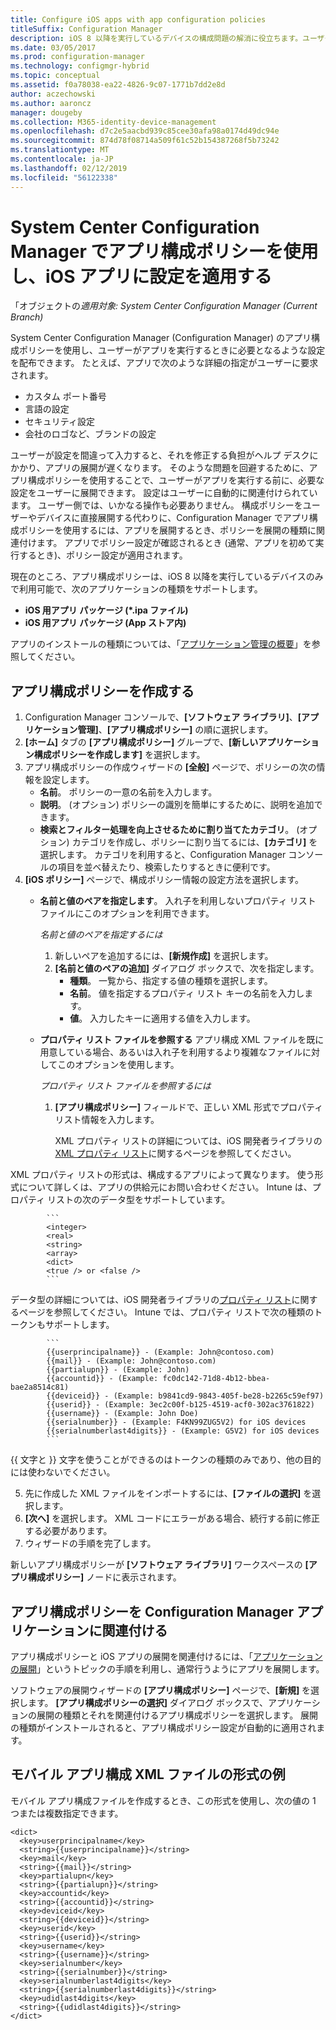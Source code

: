 ```yaml
---
title: Configure iOS apps with app configuration policies
titleSuffix: Configuration Manager
description: iOS 8 以降を実行しているデバイスの構成問題の解消に役立ちます。ユーザーがアプリを実行する前にアプリ構成ポリシーをユーザーに展開します。
ms.date: 03/05/2017
ms.prod: configuration-manager
ms.technology: configmgr-hybrid
ms.topic: conceptual
ms.assetid: f0a78038-ea22-4826-9c07-1771b7dd2e8d
author: aczechowski
ms.author: aaroncz
manager: dougeby
ms.collection: M365-identity-device-management
ms.openlocfilehash: d7c2e5aacbd939c85cee30afa98a0174d49dc94e
ms.sourcegitcommit: 874d78f08714a509f61c52b154387268f5b73242
ms.translationtype: MT
ms.contentlocale: ja-JP
ms.lasthandoff: 02/12/2019
ms.locfileid: "56122338"
---
```

# <a name="apply-settings-to-ios-apps-with-app-configuration-policies-in-system-center-configuration-manager"></a>System Center Configuration Manager でアプリ構成ポリシーを使用し、iOS アプリに設定を適用する

「オブジェクトの*適用対象: System Center Configuration Manager (Current Branch)*


System Center Configuration Manager (Configuration Manager) のアプリ構成ポリシーを使用し、ユーザーがアプリを実行するときに必要となるような設定を配布できます。 たとえば、アプリで次のような詳細の指定がユーザーに要求されます。
- カスタム ポート番号
- 言語の設定
- セキュリティ設定
- 会社のロゴなど、ブランドの設定

ユーザーが設定を間違って入力すると、それを修正する負担がヘルプ デスクにかかり、アプリの展開が遅くなります。
そのような問題を回避するために、アプリ構成ポリシーを使用することで、ユーザーがアプリを実行する前に、必要な設定をユーザーに展開できます。 設定はユーザーに自動的に関連付けられています。 ユーザー側では、いかなる操作も必要ありません。
構成ポリシーをユーザーやデバイスに直接展開する代わりに、Configuration Manager でアプリ構成ポリシーを使用するには、アプリを展開するとき、ポリシーを展開の種類に関連付けます。 アプリでポリシー設定が確認されるとき (通常、アプリを初めて実行するとき)、ポリシー設定が適用されます。

現在のところ、アプリ構成ポリシーは、iOS 8 以降を実行しているデバイスのみで利用可能で、次のアプリケーションの種類をサポートします。

- **iOS 用アプリ パッケージ (\*.ipa ファイル)**
- **iOS 用アプリ パッケージ (App ストア内)**

アプリのインストールの種類については、「[アプリケーション管理の概要](/sccm/apps/understand/introduction-to-application-management)」を参照してください。

## <a name="create-an-app-configuration-policy"></a>アプリ構成ポリシーを作成する

1. Configuration Manager コンソールで、**[ソフトウェア ライブラリ]**、**[アプリケーション管理]**、**[アプリ構成ポリシー]** の順に選択します。
2. **[ホーム]** タブの **[アプリ構成ポリシー]** グループで、**[新しいアプリケーション構成ポリシーを作成します]** を選択します。
3. アプリ構成ポリシーの作成ウィザードの **[全般]** ページで、ポリシーの次の情報を設定します。
   - **名前**。 ポリシーの一意の名前を入力します。
   - **説明**。 (オプション) ポリシーの識別を簡単にするために、説明を追加できます。
   - **検索とフィルター処理を向上させるために割り当てたカテゴリ**。 (オプション) カテゴリを作成し、ポリシーに割り当てるには、**[カテゴリ]** を選択します。 カテゴリを利用すると、Configuration Manager コンソールの項目を並べ替えたり、検索したりするときに便利です。
4. **[iOS ポリシー]** ページで、構成ポリシー情報の設定方法を選択します。
   - **名前と値のペアを指定します**。 入れ子を利用しないプロパティ リスト ファイルにこのオプションを利用できます。

      *名前と値のペアを指定するには*
        1. 新しいペアを追加するには、**[新規作成]** を選択します。
        2. **[名前と値のペアの追加]** ダイアログ ボックスで、次を指定します。
            - **種類**。 一覧から、指定する値の種類を選択します。
            - **名前**。 値を指定するプロパティ リスト キーの名前を入力します。
            - **値**。 入力したキーに適用する値を入力します。

   - **プロパティ リスト ファイルを参照する** アプリ構成 XML ファイルを既に用意している場合、あるいは入れ子を利用するより複雑なファイルに対してこのオプションを使用します。

     *プロパティ リスト ファイルを参照するには*

     1. **[アプリ構成ポリシー]** フィールドで、正しい XML 形式でプロパティ リスト情報を入力します。

        XML プロパティ リストの詳細については、iOS 開発者ライブラリの [XML プロパティ リスト](https://developer.apple.com/library/ios/documentation/Cocoa/Conceptual/PropertyLists/UnderstandXMLPlist/UnderstandXMLPlist.html)に関するページを参照してください。

XML プロパティ リストの形式は、構成するアプリによって異なります。 使う形式について詳しくは、アプリの供給元にお問い合わせください。
Intune は、プロパティ リストの次のデータ型をサポートしています。
            
            ```
            <integer>
            <real>
            <string>
            <array>
            <dict>
            <true /> or <false />
            ```
データ型の詳細については、iOS 開発者ライブラリの[プロパティ リスト](https://developer.apple.com/library/content/documentation/Cocoa/Conceptual/PropertyLists/AboutPropertyLists/AboutPropertyLists.html)に関するページを参照してください。
Intune では、プロパティ リストで次の種類のトークンもサポートします。
            
            ```
            {{userprincipalname}} - (Example: John@contoso.com)
            {{mail}} - (Example: John@contoso.com)
            {{partialupn}} - (Example: John)
            {{accountid}} - (Example: fc0dc142-71d8-4b12-bbea-bae2a8514c81)
            {{deviceid}} - (Example: b9841cd9-9843-405f-be28-b2265c59ef97)
            {{userid}} - (Example: 3ec2c00f-b125-4519-acf0-302ac3761822)
            {{username}} - (Example: John Doe)
            {{serialnumber}} - (Example: F4KN99ZUG5V2) for iOS devices
            {{serialnumberlast4digits}} - (Example: G5V2) for iOS devices
            ```

{{ 文字と }} 文字を使うことができるのはトークンの種類のみであり、他の目的には使わないでください。
            
5. 先に作成した XML ファイルをインポートするには、**[ファイルの選択]** を選択します。
6. **[次へ]** を選択します。 XML コードにエラーがある場合、続行する前に修正する必要があります。
7. ウィザードの手順を完了します。

新しいアプリ構成ポリシーが **[ソフトウェア ライブラリ]** ワークスペースの **[アプリ構成ポリシー]** ノードに表示されます。

## <a name="associate-an-app-configuration-policy-with-a-configuration-manager-application"></a>アプリ構成ポリシーを Configuration Manager アプリケーションに関連付ける

アプリ構成ポリシーと iOS アプリの展開を関連付けるには、「[アプリケーションの展開](/sccm/apps/deploy-use/deploy-applications)」というトピックの手順を利用し、通常行うようにアプリを展開します。

ソフトウェアの展開ウィザードの **[アプリ構成ポリシー]** ページで、**[新規]** を選択します。 **[アプリ構成ポリシーの選択]** ダイアログ ボックスで、アプリケーションの展開の種類とそれを関連付けるアプリ構成ポリシーを選択します。
展開の種類がインストールされると、アプリ構成ポリシー設定が自動的に適用されます。

## <a name="example-format-for-the-mobile-app-configuration-xml-file"></a>モバイル アプリ構成 XML ファイルの形式の例

モバイル アプリ構成ファイルを作成するとき、この形式を使用し、次の値の 1 つまたは複数指定できます。

```
<dict>
  <key>userprincipalname</key>
  <string>{{userprincipalname}}</string>
  <key>mail</key>
  <string>{{mail}}</string>
  <key>partialupn</key>
  <string>{{partialupn}}</string>
  <key>accountid</key>
  <string>{{accountid}}</string>
  <key>deviceid</key>
  <string>{{deviceid}}</string>
  <key>userid</key>
  <string>{{userid}}</string>
  <key>username</key>
  <string>{{username}}</string>
  <key>serialnumber</key>
  <string>{{serialnumber}}</string>
  <key>serialnumberlast4digits</key>
  <string>{{serialnumberlast4digits}}</string>
  <key>udidlast4digits</key>
  <string>{{udidlast4digits}}</string>
</dict>
```
